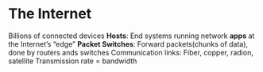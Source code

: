 # The Internet
Billions of connected devices
**Hosts**: End systems
running network **apps** at the Internet’s “edge”
**Packet Switches**: Forward packets(chunks of data), done by routers ands switches
Communication links: Fiber, copper, radion, satellite
Transmission rate = bandwidth
